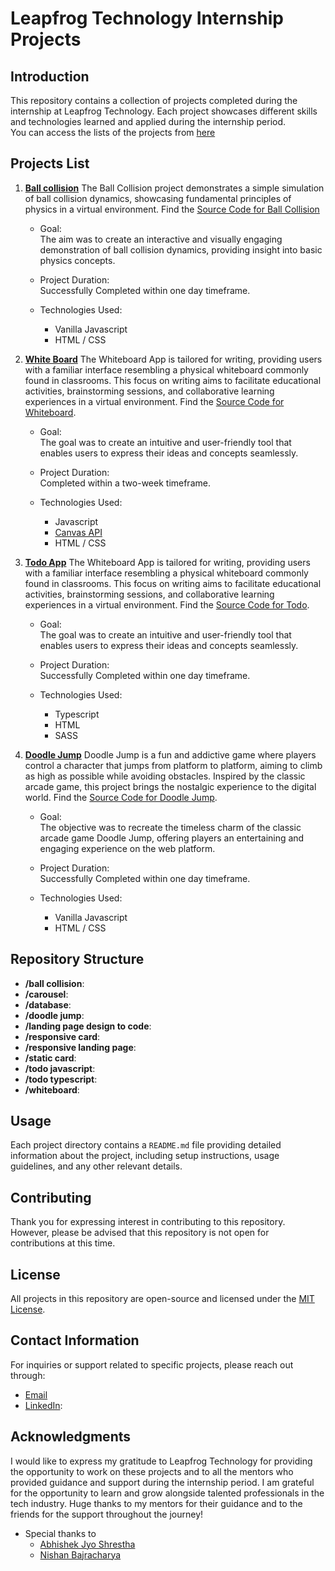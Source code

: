 # Leapfrog Technology Internship Projects

## Introduction

This repository contains a collection of projects completed during the internship at Leapfrog Technology. Each project showcases different skills and technologies learned and applied during the internship period.<br>
You can access the lists of the projects from [here](https://kapilshrestha.github.io/leapfrog_internship/)

## Projects List

1. **[Ball collision](https://kapilshrestha.github.io/leapfrog_internship/ball_collision/)**
   The Ball Collision project demonstrates a simple simulation of ball collision dynamics, showcasing fundamental principles of physics in a virtual environment. Find the [Source Code for Ball Collision](https://github.com/KapilShrestha/leapfrog_internship/tree/main/ball_collision/)

   - Goal:
   <br>The aim was to create an interactive and visually engaging demonstration of ball collision dynamics, providing insight into basic physics concepts.

   - Project Duration:
   <br>Successfully Completed within one day timeframe.

   - Technologies Used:
      - Vanilla Javascript
      - HTML / CSS

2. **[White Board](https://kapilshrestha.github.io/leapfrog_internship/whiteboard/)**
   The Whiteboard App is tailored for writing, providing users with a familiar interface resembling a physical whiteboard commonly found in classrooms. This focus on writing aims to facilitate educational activities, brainstorming sessions, and collaborative learning experiences in a virtual environment. Find the [Source Code for Whiteboard](https://github.com/KapilShrestha/leapfrog_internship/tree/main/whiteboard).

   - Goal:
   <br>The goal was to create an intuitive and user-friendly tool that enables users to express their ideas and concepts seamlessly.

   - Project Duration:
   <br>Completed within a two-week timeframe.

   - Technologies Used: 
      - Javascript
      - [Canvas API](https://developer.mozilla.org/en-US/docs/Web/API/Canvas_API)
      - HTML / CSS
   

3. **[Todo App](https://kapilshrestha.github.io/leapfrog_internship/todo_typescript/dist/index.html)**
   The Whiteboard App is tailored for writing, providing users with a familiar interface resembling a physical whiteboard commonly found in classrooms. This focus on writing aims to facilitate educational activities, brainstorming sessions, and collaborative learning experiences in a virtual environment. Find the [Source Code for Todo](https://github.com/KapilShrestha/leapfrog_internship/tree/main/todo_typescript).

   - Goal:
   <br>The goal was to create an intuitive and user-friendly tool that enables users to express their ideas and concepts seamlessly.

   - Project Duration:
   <br>Successfully Completed within one day timeframe.

   - Technologies Used: 
      - Typescript
      - HTML 
      - SASS

4. **[Doodle Jump](https://kapilshrestha.github.io/leapfrog_internship/doodle_jump/)**
   Doodle Jump is a fun and addictive game where players control a character that jumps from platform to platform, aiming to climb as high as possible while avoiding obstacles. Inspired by the classic arcade game, this project brings the nostalgic experience to the digital world. Find the [Source Code for Doodle Jump](https://github.com/KapilShrestha/leapfrog_internship/tree/main/doodle_jump).


   - Goal:
   <br>The objective was to recreate the timeless charm of the classic arcade game Doodle Jump, offering players an entertaining and engaging experience on the web platform.

   - Project Duration:
   <br>Successfully Completed within one day timeframe.

   - Technologies Used: 
      - Vanilla Javascript
      - HTML / CSS

## Repository Structure

- **/ball collision**:
- **/carousel**:
- **/database**:
- **/doodle jump**:
- **/landing page design to code**:
- **/responsive card**:
- **/responsive landing page**:
- **/static card**:
- **/todo javascript**:
- **/todo typescript**:
- **/whiteboard**:

## Usage

Each project directory contains a `README.md` file providing detailed information about the project, including setup instructions, usage guidelines, and any other relevant details.

## Contributing

Thank you for expressing interest in contributing to this repository. However, please be advised that this repository is not open for contributions at this time.

## License

All projects in this repository are open-source and licensed under the [MIT License]().

## Contact Information

For inquiries or support related to specific projects, please reach out through:
- [Email](mailto:kapilshrestha1001@gmail.com)
- [LinkedIn](https://www.linkedin.com/in/kapil-shrestha-94115a293/):

## Acknowledgments

I would like to express my gratitude to Leapfrog Technology for providing the opportunity to work on these projects and to all the mentors who provided guidance and support during the internship period.
I am grateful for the opportunity to learn and grow alongside talented professionals in the tech industry.
Huge thanks to my mentors for their guidance and to the friends for the support throughout the journey!

- Special thanks to
   - [Abhishek Jyo Shrestha](https://www.linkedin.com/in/abhishek-jyo-shrestha-255222183/)
   - [Nishan Bajracharya](https://www.linkedin.com/in/nisbaj/)
